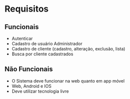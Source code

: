 Requisitos
===
Funcionais
---
- Autenticar
- Cadastro de usuário Administrador
- Cadastro de cliente (cadastro, alteração, exclusão, lista)
- Busca por cliente cadastrados

Não Funcionais
---
- O Sistema deve funcionar na web quanto em app móvel
- Web, Android e IOS
- Deve utilizar tecnologia livre